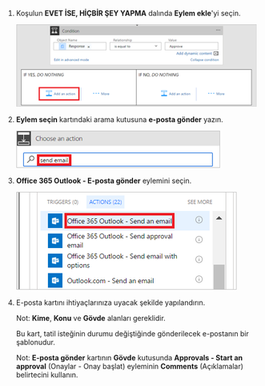 1. Koşulun **EVET İSE, HİÇBİR ŞEY YAPMA** dalında **Eylem ekle**'yi seçin.
   
    ![Yeni adım ekleyin](media/modern-approvals/add-action-after-condition.png)
2. **Eylem seçin** kartındaki arama kutusuna **e-posta gönder** yazın.
   
    ![E-posta eylemlerini arayın](media/modern-approvals/search-send-email-yes.png)
3. **Office 365 Outlook - E-posta gönder** eylemini seçin.
   
    ![E-posta gönder eylemini seçin](media/modern-approvals/select-send-email-yes.png)
4. E-posta kartını ihtiyaçlarınıza uyacak şekilde yapılandırın.
   
     Not: **Kime**, **Konu** ve **Gövde** alanları gereklidir.
   
     Bu kart, tatil isteğinin durumu değiştiğinde gönderilecek e-postanın bir şablonudur.
   
     Not: **E-posta gönder** kartının **Gövde** kutusunda **Approvals - Start an approval** (Onaylar - Onay başlat) eyleminin **Comments** (Açıklamalar) belirtecini kullanın.

